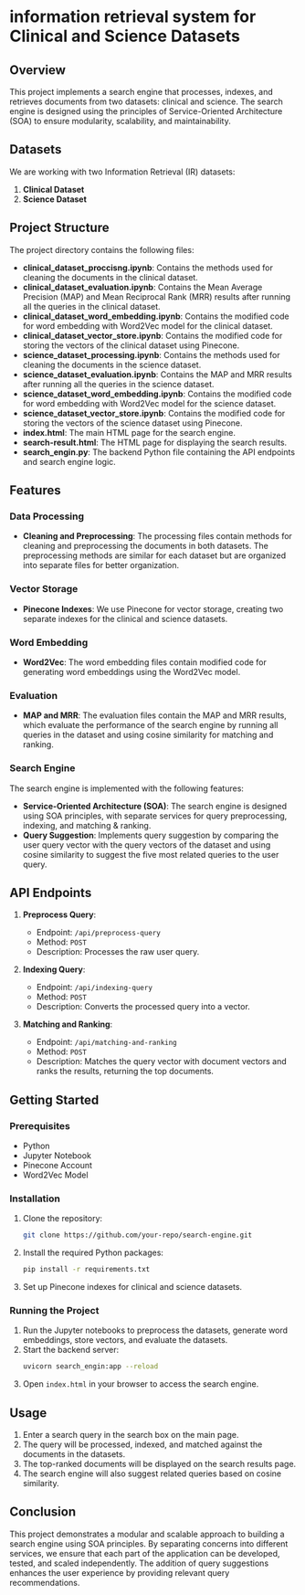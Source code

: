 

# information retrieval system for Clinical and Science Datasets

## Overview

This project implements a search engine that processes, indexes, and retrieves documents from two datasets: clinical and science. The search engine is designed using the principles of Service-Oriented Architecture (SOA) to ensure modularity, scalability, and maintainability.

## Datasets

We are working with two Information Retrieval (IR) datasets:
1. **Clinical Dataset**
2. **Science Dataset**

## Project Structure

The project directory contains the following files:

- **clinical_dataset_proccisng.ipynb**: Contains the methods used for cleaning the documents in the clinical dataset.
- **clinical_dataset_evaluation.ipynb**: Contains the Mean Average Precision (MAP) and Mean Reciprocal Rank (MRR) results after running all the queries in the clinical dataset.
- **clinical_dataset_word_embedding.ipynb**: Contains the modified code for word embedding with Word2Vec model for the clinical dataset.
- **clinical_dataset_vector_store.ipynb**: Contains the modified code for storing the vectors of the clinical dataset using Pinecone.
- **science_dataset_processing.ipynb**: Contains the methods used for cleaning the documents in the science dataset.
- **science_dataset_evaluation.ipynb**: Contains the MAP and MRR results after running all the queries in the science dataset.
- **science_dataset_word_embedding.ipynb**: Contains the modified code for word embedding with Word2Vec model for the science dataset.
- **science_dataset_vector_store.ipynb**: Contains the modified code for storing the vectors of the science dataset using Pinecone.
- **index.html**: The main HTML page for the search engine.
- **search-result.html**: The HTML page for displaying the search results.
- **search_engin.py**: The backend Python file containing the API endpoints and search engine logic.

## Features

### Data Processing

- **Cleaning and Preprocessing**: The processing files contain methods for cleaning and preprocessing the documents in both datasets. The preprocessing methods are similar for each dataset but are organized into separate files for better organization.

### Vector Storage

- **Pinecone Indexes**: We use Pinecone for vector storage, creating two separate indexes for the clinical and science datasets.

### Word Embedding

- **Word2Vec**: The word embedding files contain modified code for generating word embeddings using the Word2Vec model.

### Evaluation

- **MAP and MRR**: The evaluation files contain the MAP and MRR results, which evaluate the performance of the search engine by running all queries in the dataset and using cosine similarity for matching and ranking.

### Search Engine

The search engine is implemented with the following features:

- **Service-Oriented Architecture (SOA)**: The search engine is designed using SOA principles, with separate services for query preprocessing, indexing, and matching & ranking.
- **Query Suggestion**: Implements query suggestion by comparing the user query vector with the query vectors of the dataset and using cosine similarity to suggest the five most related queries to the user query.

## API Endpoints

1. **Preprocess Query**:
   - Endpoint: `/api/preprocess-query`
   - Method: `POST`
   - Description: Processes the raw user query.

2. **Indexing Query**:
   - Endpoint: `/api/indexing-query`
   - Method: `POST`
   - Description: Converts the processed query into a vector.

3. **Matching and Ranking**:
   - Endpoint: `/api/matching-and-ranking`
   - Method: `POST`
   - Description: Matches the query vector with document vectors and ranks the results, returning the top documents.

## Getting Started

### Prerequisites

- Python
- Jupyter Notebook
- Pinecone Account
- Word2Vec Model

### Installation

1. Clone the repository:
   ```bash
   git clone https://github.com/your-repo/search-engine.git
   ```
2. Install the required Python packages:
   ```bash
   pip install -r requirements.txt
   ```
3. Set up Pinecone indexes for clinical and science datasets.

### Running the Project

1. Run the Jupyter notebooks to preprocess the datasets, generate word embeddings, store vectors, and evaluate the datasets.
2. Start the backend server:
   ```bash
   uvicorn search_engin:app --reload
   ```
3. Open `index.html` in your browser to access the search engine.

## Usage

1. Enter a search query in the search box on the main page.
2. The query will be processed, indexed, and matched against the documents in the datasets.
3. The top-ranked documents will be displayed on the search results page.
4. The search engine will also suggest related queries based on cosine similarity.

## Conclusion

This project demonstrates a modular and scalable approach to building a search engine using SOA principles. By separating concerns into different services, we ensure that each part of the application can be developed, tested, and scaled independently. The addition of query suggestions enhances the user experience by providing relevant query recommendations.


